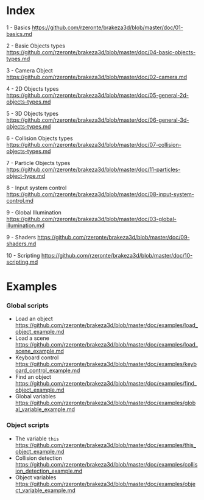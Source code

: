 # Index

1 - Basics
     https://github.com/rzeronte/brakeza3d/blob/master/doc/01-basics.md

2 - Basic Objects types
     https://github.com/rzeronte/brakeza3d/blob/master/doc/04-basic-objects-types.md

3 - Camera Object
    https://github.com/rzeronte/brakeza3d/blob/master/doc/02-camera.md

4 - 2D Objects types
     https://github.com/rzeronte/brakeza3d/blob/master/doc/05-general-2d-objects-types.md

5 - 3D Objects types
     https://github.com/rzeronte/brakeza3d/blob/master/doc/06-general-3d-objects-types.md

6 - Collision Objects types
     https://github.com/rzeronte/brakeza3d/blob/master/doc/07-collision-objects-types.md

7 - Particle Objects types
    https://github.com/rzeronte/brakeza3d/blob/master/doc/11-particles-object-type.md

8 - Input system control
     https://github.com/rzeronte/brakeza3d/blob/master/doc/08-input-system-control.md

9 - Global Illumination
    https://github.com/rzeronte/brakeza3d/blob/master/doc/03-global-illumination.md

9 - Shaders
     https://github.com/rzeronte/brakeza3d/blob/master/doc/09-shaders.md

10 - Scripting
      https://github.com/rzeronte/brakeza3d/blob/master/doc/10-scripting.md

# Examples

### Global scripts
 - Load an object https://github.com/rzeronte/brakeza3d/blob/master/doc/examples/load_object_example.md
 - Load a scene https://github.com/rzeronte/brakeza3d/blob/master/doc/examples/load_scene_example.md
 - Keyboard control https://github.com/rzeronte/brakeza3d/blob/master/doc/examples/keyboard_control_example.md
 - Find an object https://github.com/rzeronte/brakeza3d/blob/master/doc/examples/find_object_example.md
 - Global variables https://github.com/rzeronte/brakeza3d/blob/master/doc/examples/global_variable_example.md 

### Object scripts
  - The variable `this` https://github.com/rzeronte/brakeza3d/blob/master/doc/examples/this_object_example.md
  - Collision detection https://github.com/rzeronte/brakeza3d/blob/master/doc/examples/collision_detection_example.md
  - Object variables https://github.com/rzeronte/brakeza3d/blob/master/doc/examples/object_variable_example.md

